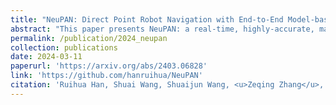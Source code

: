 ```yaml
---
title: "NeuPAN: Direct Point Robot Navigation with End-to-End Model-based Learning"
abstract: "This paper presents NeuPAN: a real-time, highly-accurate, map-free, robot-agnostic, and environment-invariant robot navigation solution."
permalink: /publication/2024_neupan
collection: publications
date: 2024-03-11
paperurl: 'https://arxiv.org/abs/2403.06828'
link: 'https://github.com/hanruihua/NeuPAN'
citation: 'Ruihua Han, Shuai Wang, Shuaijun Wang, <u>Zeqing Zhang</u>, Jianjun Chen, Shijie Lin, Chengyang Li, Chengzhong Xu, Yonina C. Eldar, Qi Hao, Jia Pan (2024). <br><i>IEEE Transactions on Robotics (2025).</i>.'
---
```


